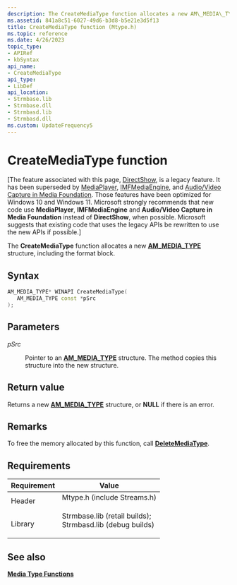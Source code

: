 ```yaml
---
description: The CreateMediaType function allocates a new AM\_MEDIA\_TYPE structure, including the format block.
ms.assetid: 841a8c51-6027-49d6-b3d8-b5e21e3d5f13
title: CreateMediaType function (Mtype.h)
ms.topic: reference
ms.date: 4/26/2023
topic_type: 
- APIRef
- kbSyntax
api_name: 
- CreateMediaType
api_type: 
- LibDef
api_location: 
- Strmbase.lib
- Strmbase.dll
- Strmbasd.lib
- Strmbasd.dll
ms.custom: UpdateFrequency5
---
```


# CreateMediaType function

\[The feature associated with this page, [DirectShow](/windows/win32/directshow/directshow), is a legacy feature. It has been superseded by [MediaPlayer](/uwp/api/Windows.Media.Playback.MediaPlayer), [IMFMediaEngine](/windows/win32/api/mfmediaengine/nn-mfmediaengine-imfmediaengine), and [Audio/Video Capture in Media Foundation](windows/win32/medfound/audio-video-capture-in-media-foundation). Those features have been optimized for Windows 10 and Windows 11. Microsoft strongly recommends that new code use **MediaPlayer**, **IMFMediaEngine** and **Audio/Video Capture in Media Foundation** instead of **DirectShow**, when possible. Microsoft suggests that existing code that uses the legacy APIs be rewritten to use the new APIs if possible.\]

The **CreateMediaType** function allocates a new [**AM\_MEDIA\_TYPE**](/windows/win32/api/strmif/ns-strmif-am_media_type) structure, including the format block.

## Syntax


```C++
AM_MEDIA_TYPE* WINAPI CreateMediaType(
   AM_MEDIA_TYPE const *pSrc
);
```



## Parameters

<dl> <dt>

*pSrc* 
</dt> <dd>

Pointer to an [**AM\_MEDIA\_TYPE**](/windows/win32/api/strmif/ns-strmif-am_media_type) structure. The method copies this structure into the new structure.

</dd> </dl>

## Return value

Returns a new [**AM\_MEDIA\_TYPE**](/windows/win32/api/strmif/ns-strmif-am_media_type) structure, or **NULL** if there is an error.

## Remarks

To free the memory allocated by this function, call [**DeleteMediaType**](deletemediatype.md).

## Requirements



| Requirement | Value |
|--------------------|--------------------------------------------------------------------------------------------------------------------------------------------------------------------------------------------|
| Header<br/>  | <dl> <dt>Mtype.h (include Streams.h)</dt> </dl>                                                                                     |
| Library<br/> | <dl> <dt>Strmbase.lib (retail builds); </dt> <dt>Strmbasd.lib (debug builds)</dt> </dl> |



## See also

<dl> <dt>

[**Media Type Functions**](media-type-functions.md)
</dt> </dl>

 

 




